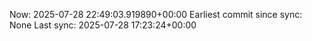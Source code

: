 Now: 2025-07-28 22:49:03.919890+00:00 Earliest commit since sync: None Last sync: 2025-07-28 17:23:24+00:00
